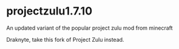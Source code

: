 projectzulu1.7.10
=================

An updated variant of the popular project zulu mod from minecraft

Draknyte, take this fork of Project Zulu instead.
